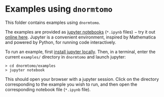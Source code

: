 
Examples using `dnormtomo`
==========================

This folder contains examples using `dnormtomo`.

The examples are provided as [jupyter notebooks][jpynb] (`*.ipynb` files) − try
it out [online here][jpyonline].  Jupyter is a convenient environment, inspired
by Mathematica and powered by Python, for running code interactively.

To run an example, first [install jupyter locally][jpyinst].  Then, in a
terminal, enter the current `examples/` directory in `dnormtomo` and launch
jupyter:

    > cd dnormtomo/examples
    > jupyter notebook
    
This should open your browser with a jupyter session. Click on the directory
corresponding to the example you wish to run, and then open the corresponding
notebook file (`*.ipynb` file).

[jpynb]: https://jupyter.org/
[jpyonline]: https://try.jupyter.org/
[jpyinst]: http://jupyter.readthedocs.io/en/latest/install.html

